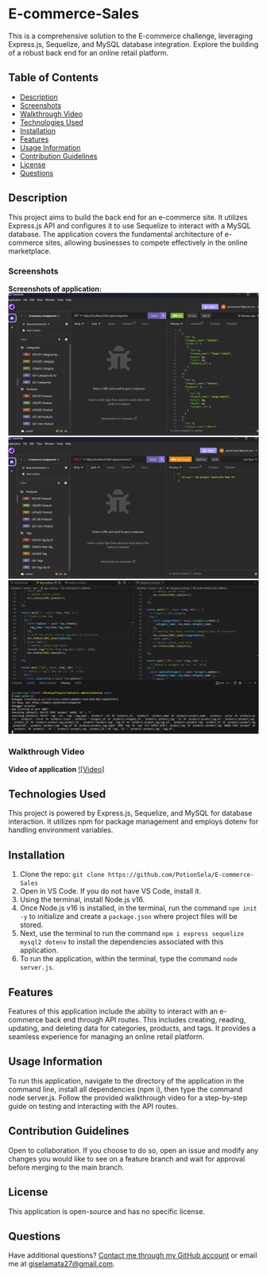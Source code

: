 # E-commerce-Sales
This is a comprehensive solution to the E-commerce challenge, leveraging Express.js, Sequelize, and MySQL database integration. Explore the building of a robust back end for an online retail platform.


## Table of Contents
- [Description](#description)
- [Screenshots](#screenshots)
- [Walkthrough Video](#walkthrough-video)
- [Technologies Used](#technologies-used)
- [Installation](#installation)
- [Features](#features)
- [Usage Information](#usage-information)
- [Contribution Guidelines](#contribution-guidelines)
- [License](#license)
- [Questions](#questions)


## Description
This project aims to build the back end for an e-commerce site. It utilizes Express.js API and configures it to use Sequelize to interact with a MySQL database. The application covers the fundamental architecture of e-commerce sites, allowing businesses to compete effectively in the online marketplace.

### Screenshots
**Screenshots of application:**
![example-route-1](./Develop/images/example-route1.png)
![example-route-2](./Develop/images/example-route2.png)
![example-code-1](./Develop/images/example-code1.png)

### Walkthrough Video
**Video of application**
[![Video]](https://drive.google.com/file/d/1bTVt0ncQB79Bk4pKlUHauQkrbMpQ-TDD/view)

## Technologies Used
This project is powered by Express.js, Sequelize, and MySQL for database interaction. It utilizes npm for package management and employs dotenv for handling environment variables.


## Installation
1. Clone the repo: `git clone https://github.com/PotionSela/E-commerce-Sales`
2. Open in VS Code. If you do not have VS Code, install it.
3. Using the terminal, install Node.js v16.
4. Once Node.js v16 is installed, in the terminal, run the command `npm init -y` to initialize and create a `package.json` where project files will be stored.
5. Next, use the terminal to run the command `npm i express sequelize mysql2 dotenv` to install the dependencies associated with this application.
6. To run the application, within the terminal, type the command `node server.js`.


## Features
Features of this application include the ability to interact with an e-commerce back end through API routes. This includes creating, reading, updating, and deleting data for categories, products, and tags. It provides a seamless experience for managing an online retail platform.


## Usage Information
To run this application, navigate to the directory of the application in the command line, install all dependencies (npm i), then type the command node server.js. Follow the provided walkthrough video for a step-by-step guide on testing and interacting with the API routes.


## Contribution Guidelines
Open to collaboration. If you choose to do so, open an issue and modify any changes you would like to see on a feature branch and wait for approval before merging to the main branch.

## License
This application is open-source and has no specific license.


## Questions
Have additional questions? [Contact me through my GitHub account](https://github.com/PotionSela) or email me at giselamata27@gmail.com.